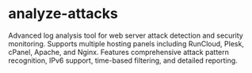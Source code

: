 # analyze-attacks
Advanced log analysis tool for web server attack detection and security monitoring. Supports multiple hosting panels including RunCloud, Plesk, cPanel, Apache, and Nginx. Features comprehensive attack pattern recognition, IPv6 support, time-based filtering, and detailed reporting.
